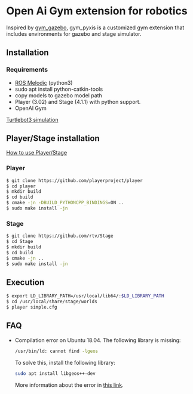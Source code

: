 # Open Ai Gym extension for robotics
Inspired by [gym_gazebo](https://github.com/erlerobot/gym-gazebo), gym_pyxis is a customized gym extension that includes environments for gazebo and stage simulator.
## Installation
### Requirements
+ [ROS Melodic](http://wiki.ros.org/melodic/Installation/Ubuntu) (python3)
+ sudo apt install python-catkin-tools
+ copy models to gazebo model path
+ Player (3.02) and Stage (4.1.1) with python support. 
+ OpenAI Gym


[Turtlebot3 simulation](http://emanual.robotis.com/docs/en/platform/turtlebot3/simulation/#turtlebot3-simulation-using-fake-node)

## Player/Stage installation
[How to use Player/Stage](http://player-stage-manual.readthedocs.io/en/latest/)
### Player
```bash
$ git clone https://github.com/playerproject/player
$ cd player
$ mkdir build
$ cd build
$ cmake -jn -DBUILD_PYTHONCPP_BINDINGS=ON ..
$ sudo make install -jn
```
### Stage
```bash
$ git clone https://github.com/rtv/Stage
$ cd Stage
$ mkdir build
$ cd build
$ cmake -jn ..
$ sudo make install -jn
```
## Execution
```bash
$ export LD_LIBRARY_PATH=/usr/local/lib64/:$LD_LIBRARY_PATH
$ cd /usr/local/share/stage/worlds
$ player simple.cfg
```

## FAQ

- Compilation error on Ubuntu 18.04. The following library is missing:

  ```bash
  /usr/bin/ld: cannot find -lgeos
  ```
  To solve this, install the following library:
  
  ```bash
  sudo apt install libgeos++-dev
  ```

  More information about the error in [this link](https://github.com/playerproject/player/issues/18).
  
  
